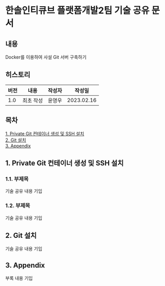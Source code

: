 # 한솔인티큐브 플랫폼개발2팀 기술 공유 문서
## 내용
Docker를 이용하여 사설 Git 서버 구축하기
## 히스토리
| 버전  | 내용    | 작성자 | 작성일        |
|-----|-------|-----|------------|
| 1.0 | 최초 작성 | 윤영우 | 2023.02.16 |
## 목차
[1. Private Git 컨테이너 생성 및 SSH 설치](#1-private-git-컨테이너-생성-및-SSH-설치)  
[2. Git 설치](#2-git-설치)  
[3. Appendix](#3-appendix)
## 1. Private Git 컨테이너 생성 및 SSH 설치
### 1.1. 부제목
기술 공유 내용 기입
### 1.2. 부제목
기술 공유 내용 기입
## 2. Git 설치
기술 공유 내용 기입
## 3. Appendix
부록 내용 기입